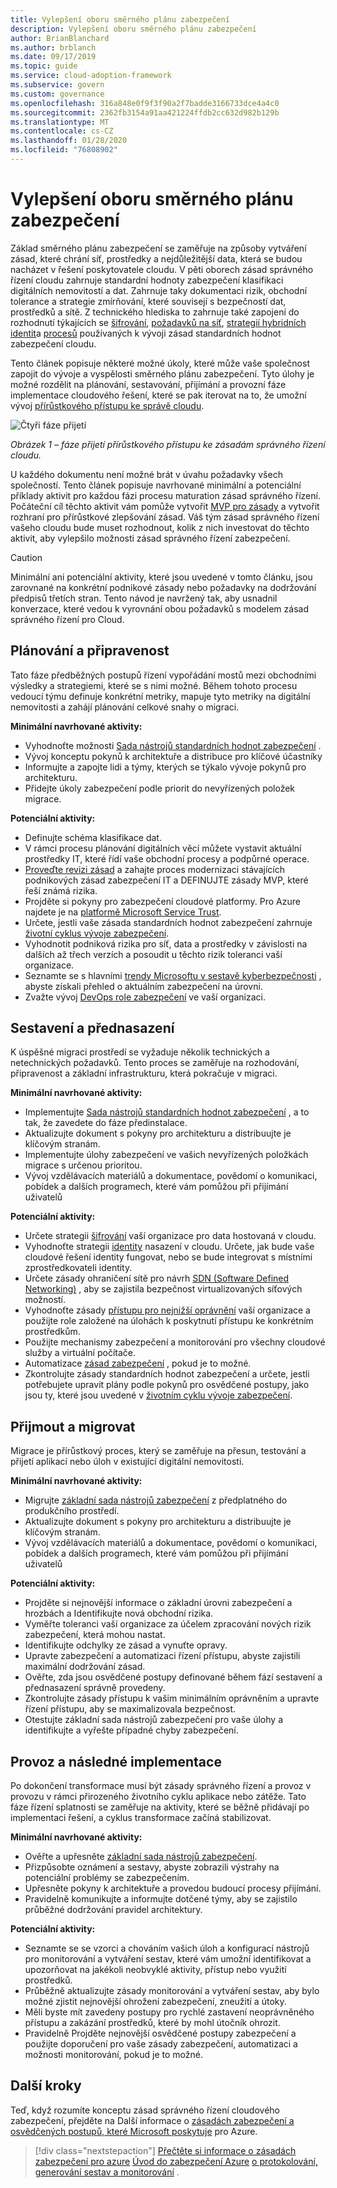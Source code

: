 ```yaml
---
title: Vylepšení oboru směrného plánu zabezpečení
description: Vylepšení oboru směrného plánu zabezpečení
author: BrianBlanchard
ms.author: brblanch
ms.date: 09/17/2019
ms.topic: guide
ms.service: cloud-adoption-framework
ms.subservice: govern
ms.custom: governance
ms.openlocfilehash: 316a848e0f9f3f90a2f7badde3166733dce4a4c0
ms.sourcegitcommit: 2362fb3154a91aa421224ffdb2cc632d982b129b
ms.translationtype: MT
ms.contentlocale: cs-CZ
ms.lasthandoff: 01/28/2020
ms.locfileid: "76808902"
---
```

# <a name="security-baseline-discipline-improvement"></a>Vylepšení oboru směrného plánu zabezpečení

Základ směrného plánu zabezpečení se zaměřuje na způsoby vytváření zásad, které chrání síť, prostředky a nejdůležitější data, která se budou nacházet v řešení poskytovatele cloudu. V pěti oborech zásad správného řízení cloudu zahrnuje standardní hodnoty zabezpečení klasifikaci digitálních nemovitostí a dat. Zahrnuje taky dokumentaci rizik, obchodní tolerance a strategie zmírňování, které souvisejí s bezpečností dat, prostředků a sítě. Z technického hlediska to zahrnuje také zapojení do rozhodnutí týkajících se [šifrování](../../decision-guides/encryption/index.md), [požadavků na síť](../../decision-guides/software-defined-network/index.md), [strategií hybridních identit](../../decision-guides/identity/index.md)a [procesů](./compliance-processes.md) používaných k vývoji zásad standardních hodnot zabezpečení cloudu.

Tento článek popisuje některé možné úkoly, které může vaše společnost zapojit do vývoje a vyspělosti směrného plánu zabezpečení. Tyto úlohy je možné rozdělit na plánování, sestavování, přijímání a provozní fáze implementace cloudového řešení, které se pak iterovat na to, že umožní vývoj [přírůstkového přístupu ke správě cloudu](../guides/index.md#an-incremental-approach-to-cloud-governance).

![Čtyři fáze přijetí](../../_images/govern/adoption-phases.png)

*Obrázek 1 – fáze přijetí přírůstkového přístupu ke zásadám správného řízení cloudu.*

U každého dokumentu není možné brát v úvahu požadavky všech společností. Tento článek popisuje navrhované minimální a potenciální příklady aktivit pro každou fázi procesu maturation zásad správného řízení. Počáteční cíl těchto aktivit vám pomůže vytvořit [MVP pro zásady](../guides/index.md#an-incremental-approach-to-cloud-governance) a vytvořit rozhraní pro přírůstkové zlepšování zásad. Váš tým zásad správného řízení vašeho cloudu bude muset rozhodnout, kolik z nich investovat do těchto aktivit, aby vylepšilo možnosti zásad správného řízení zabezpečení.

> [!CAUTION]
> Minimální ani potenciální aktivity, které jsou uvedené v tomto článku, jsou zarovnané na konkrétní podnikové zásady nebo požadavky na dodržování předpisů třetích stran. Tento návod je navržený tak, aby usnadnil konverzace, které vedou k vyrovnání obou požadavků s modelem zásad správného řízení pro Cloud.

## <a name="planning-and-readiness"></a>Plánování a připravenost

Tato fáze předběžných postupů řízení vypořádání mostů mezi obchodními výsledky a strategiemi, které se s nimi možné. Během tohoto procesu vedoucí týmu definuje konkrétní metriky, mapuje tyto metriky na digitální nemovitosti a zahájí plánování celkové snahy o migraci.

**Minimální navrhované aktivity:**

- Vyhodnoťte možnosti [Sada nástrojů standardních hodnot zabezpečení](./toolchain.md) .
- Vývoj konceptu pokynů k architektuře a distribuce pro klíčové účastníky
- Informujte a zapojte lidi a týmy, kterých se týkalo vývoje pokynů pro architekturu.
- Přidejte úkoly zabezpečení podle priorit do nevyřízených položek migrace.

**Potenciální aktivity:**

- Definujte schéma klasifikace dat.
- V rámci procesu plánování digitálních věcí můžete vystavit aktuální prostředky IT, které řídí vaše obchodní procesy a podpůrné operace.
- [Proveďte revizi zásad](../../govern/policy-compliance/cloud-policy-review.md) a zahajte proces modernizaci stávajících podnikových zásad zabezpečení IT a DEFINUJTE zásady MVP, které řeší známá rizika.
- Projděte si pokyny pro zabezpečení cloudové platformy. Pro Azure najdete je na [platformě Microsoft Service Trust](https://www.microsoft.com/trustcenter/stp/default.aspx).
- Určete, jestli vaše zásada standardních hodnot zabezpečení zahrnuje [životní cyklus vývoje zabezpečení](https://www.microsoft.com/securityengineering/sdl).
- Vyhodnotit podniková rizika pro síť, data a prostředky v závislosti na dalších až třech verzích a posoudit u těchto rizik toleranci vaší organizace.
- Seznamte se s hlavními [trendy Microsoftu v sestavě kyberbezpečnosti](https://www.microsoft.com/security/operations/security-intelligence-report) , abyste získali přehled o aktuálním zabezpečení na úrovni.
- Zvažte vývoj [DevOps role zabezpečení](https://www.microsoft.com/en-us/securityengineering/devsecops) ve vaší organizaci.

<!-- "en-us" location is required for the URL above. -->

## <a name="build-and-predeployment"></a>Sestavení a přednasazení

K úspěšné migraci prostředí se vyžaduje několik technických a netechnických požadavků. Tento proces se zaměřuje na rozhodování, připravenost a základní infrastrukturu, která pokračuje v migraci.

**Minimální navrhované aktivity:**

- Implementujte [Sada nástrojů standardních hodnot zabezpečení](./toolchain.md) , a to tak, že zavedete do fáze předinstalace.
- Aktualizujte dokument s pokyny pro architekturu a distribuujte je klíčovým stranám.
- Implementujte úlohy zabezpečení ve vašich nevyřízených položkách migrace s určenou prioritou.
- Vývoj vzdělávacích materiálů a dokumentace, povědomí o komunikaci, pobídek a dalších programech, které vám pomůžou při přijímání uživatelů

**Potenciální aktivity:**

- Určete strategii [šifrování](../../decision-guides/encryption/index.md) vaší organizace pro data hostovaná v cloudu.
- Vyhodnoťte strategii [identity](../../decision-guides/identity/index.md) nasazení v cloudu. Určete, jak bude vaše cloudové řešení identity fungovat, nebo se bude integrovat s místními zprostředkovateli identity.
- Určete zásady ohraničení sítě pro návrh [SDN (Software Defined Networking)](../../decision-guides/software-defined-network/index.md) , aby se zajistila bezpečnost virtualizovaných síťových možností.
- Vyhodnoťte zásady [přístupu pro nejnižší oprávnění](https://docs.microsoft.com/azure/active-directory/users-groups-roles/roles-delegate-by-task) vaší organizace a použijte role založené na úlohách k poskytnutí přístupu ke konkrétním prostředkům.
- Použijte mechanismy zabezpečení a monitorování pro všechny cloudové služby a virtuální počítače.
- Automatizace [zásad zabezpečení](../../decision-guides/policy-enforcement/index.md) , pokud je to možné.
- Zkontrolujte zásady standardních hodnot zabezpečení a určete, jestli potřebujete upravit plány podle pokynů pro osvědčené postupy, jako jsou ty, které jsou uvedené v [životním cyklu vývoje zabezpečení](https://www.microsoft.com/securityengineering/sdl).

## <a name="adopt-and-migrate"></a>Přijmout a migrovat

Migrace je přírůstkový proces, který se zaměřuje na přesun, testování a přijetí aplikací nebo úloh v existující digitální nemovitosti.

**Minimální navrhované aktivity:**

- Migrujte [základní sada nástrojů zabezpečení](./toolchain.md) z předplatného do produkčního prostředí.
- Aktualizujte dokument s pokyny pro architekturu a distribuujte je klíčovým stranám.
- Vývoj vzdělávacích materiálů a dokumentace, povědomí o komunikaci, pobídek a dalších programech, které vám pomůžou při přijímání uživatelů

**Potenciální aktivity:**

- Projděte si nejnovější informace o základní úrovni zabezpečení a hrozbách a Identifikujte nová obchodní rizika.
- Vyměřte toleranci vaší organizace za účelem zpracování nových rizik zabezpečení, která mohou nastat.
- Identifikujte odchylky ze zásad a vynuťte opravy.
- Upravte zabezpečení a automatizaci řízení přístupu, abyste zajistili maximální dodržování zásad.
- Ověřte, zda jsou osvědčené postupy definované během fází sestavení a přednasazení správně provedeny.
- Zkontrolujte zásady přístupu k vašim minimálním oprávněním a upravte řízení přístupu, aby se maximalizovala bezpečnost.
- Otestujte základní sada nástrojů zabezpečení pro vaše úlohy a identifikujte a vyřešte případné chyby zabezpečení.

## <a name="operate-and-post-implementation"></a>Provoz a následné implementace

Po dokončení transformace musí být zásady správného řízení a provoz v provozu v rámci přirozeného životního cyklu aplikace nebo zátěže. Tato fáze řízení splatnosti se zaměřuje na aktivity, které se běžně přidávají po implementaci řešení, a cyklus transformace začíná stabilizovat.

**Minimální navrhované aktivity:**

- Ověřte a upřesněte [základní sada nástrojů zabezpečení](./toolchain.md).
- Přizpůsobte oznámení a sestavy, abyste zobrazili výstrahy na potenciální problémy se zabezpečením.
- Upřesněte pokyny k architektuře a provedou budoucí procesy přijímání.
- Pravidelně komunikujte a informujte dotčené týmy, aby se zajistilo průběžné dodržování pravidel architektury.

**Potenciální aktivity:**

- Seznamte se se vzorci a chováním vašich úloh a konfigurací nástrojů pro monitorování a vytváření sestav, které vám umožní identifikovat a upozorňovat na jakékoli neobvyklé aktivity, přístup nebo využití prostředků.
- Průběžně aktualizujte zásady monitorování a vytváření sestav, aby bylo možné zjistit nejnovější ohrožení zabezpečení, zneužití a útoky.
- Měli byste mít zavedeny postupy pro rychlé zastavení neoprávněného přístupu a zakázání prostředků, které by mohl útočník ohrozit.
- Pravidelně Projděte nejnovější osvědčené postupy zabezpečení a použijte doporučení pro vaše zásady zabezpečení, automatizaci a možnosti monitorování, pokud je to možné.

## <a name="next-steps"></a>Další kroky

Teď, když rozumíte konceptu zásad správného řízení cloudového zabezpečení, přejděte na Další informace o [zásadách zabezpečení a osvědčených postupů, které Microsoft poskytuje](./azure-security-guidance.md) pro Azure.

> [!div class="nextstepaction"]
> [Přečtěte si informace o zásadách zabezpečení pro azure](./azure-security-guidance.md)
> [Úvod do zabezpečení Azure](https://docs.microsoft.com/azure/security/azure-security)
> [o protokolování, generování sestav a monitorování](../../decision-guides/logging-and-reporting/index.md) .
